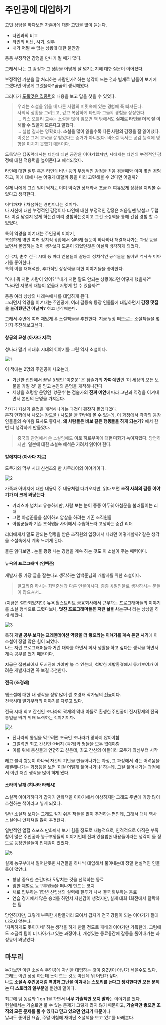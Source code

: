 # 주인공에 대입하기

고민 상담을 하다보면 자존감에 대한 고민을 많이 듣는다.  

- 타인과의 비교
- 타인의 비난, 시기, 질투
- 내가 어쩔 수 없는 상황에 대한 불안감

등등 부정적인 감정을 만나게 될 때가 많다.  
  
그래서 나는 그 감정과 그 상황을 어떻게 잘 넘기는지에 대한 질문이 이어졌다.  
  
부정적인 기분을 잘 처리하는 사람인가? 하는 생각이 드는 것과 별개로 남들이 보기에 그랬다면 어떻게 그랬을까? 곰곰히 생각해봤다.  

그러다가 [도둑맞은 집중력](https://product.kyobobook.co.kr/detail/S000201621022)의 내용을 보고 답을 찾을 수 있었다.
  
> 우리는 소설을 읽을 때 다른 사람의 머릿속에 있는 경험에 푹 빠져든다.  
> 사회적 상황을 그려보고, 깊고 복잡하게 타인과 그들의 경험을 상상한다.  
> ...
> 키스 오틀리 교수는 소설을 많이 읽으면 책 밖에서도 **실제로 타인을 더욱 잘 이해할 수 있을지 모른다고 말했다**.  
> ...
> 실험 결과는 명확했다.
> **소설을 많이 읽을수록 다른 사람의 감정을 잘 읽어냈다**.  
> 이것은 그저 교육을 잘 받았다는 증거가 아니었다.
> 비소설 독서는 공감 능력에 영향을 미치지 못했기 때문이다.

도둑맞은 집중력에서는 타인에 대한 공감을 이야기했지만, 나에게는 타인의 부정적인 감정에 대한 적응력을 높여준다고 해석되었다.  
  
타인에 대한 질투 혹은 타인의 비난 등의 부정적인 감정을 처음 겪을때와 이미 몇번 경험하고, 이에 대해 나는 어떻게 대할까 등을 미리 고민해볼 수 있다면 어떨까?  
  
실제 나에게 그런 일이 닥쳐도 이미 익숙한 상태라서 조금 더 여유있게 상황을 지켜볼 수 있다고 생각한다.  
  
어디까지나 처음하는 경험이냐는 것이다.  
나 자신에 대한 부정적인 감정이나 타인에 대한 부정적인 감정은 처음일땐 낯설고 두렵다.
이걸 낯설지 않게 하는건 미리 경험하는것이고 그건 소설책을 통해 간접 경험 할 수 있었다.  

특히 역경을 이겨내는 주인공의 이야기,  
복잡하게 엮인 여러 정치적 상황에서 실타래 풀듯이 하나하나 해결해나가는 과정 등을 보면서 몰입하는 것이 생각보다 도움이 되었던것은 아닐까 생각하게 되었다.  
  
삼국지, 춘추 전국 시대 등 여러 인물들의 갈등과 정치적인 공작들을 풀어낸 역사속 이야기를 좋아한다.  
특히 이를 재해석한, 추가적인 상상력을 더한 이야기들을 좋아한다.
  
"아니 뭐 저런 사람이 있어?"
"내가 저런 말도 안되는 상황이라면 어떻게 했을까?"  
"나라면 저렇게 재능이 없을때 저렇게 할 수 있을까?"

등등 여러 상상의 나래속에 나를 대입하게 된다.  
그러면서 역경을 이겨내는 주인공에, 여러 갈등속 등장 인물들에 대입하면서 **감정 맷집을 늘려줬던건 아닐까?** 하고 생각해본다.  
  
그래서 주변에 여러 재밌게 본 소설책들을 추천한다.
지금 당장 떠오르는 소설책들을 몇가지 추천해보고싶다.

#### 창궁의 묘성 (아사다 지로)

청나라 말기 서태후 시대의 이야기를 그린 역사 소설이다.

![1](./images/1.png)

이 책에는 2명의 주인공이 나오는데, 

- 가난한 집안에서 끝날 운명인 '이춘운' 은 점술가의 **가짜 예언**인 '이 세상의 모든 보물을 가질 것' 을 믿고 본인의 운명을 개척해나간다
- 세상을 호령할 운명인 '양문수'는 점술가의 **진짜 예언**에 따라 고난과 역경을 이겨내면서 본인의 운명을 가져온다. 

각자가 자신의 운명을 개척해나가는 과정이 굉장히 몰입되었다.  
흔히 만화에서 나오는 [왕도물 / 사도물](https://namu.wiki/w/%EC%99%95%EB%8F%84%EB%AC%BC) 을 한번에 볼 수 있는데, 이 과정에서 각각의 등장인물들의 속마음 묘사도 좋아서, **왜 사람들은 바보 같은 행동들을 하게 되는가?** 에서 한번 더 생각하게 만들었다.

> 중국의 관점에서 쓴 소설임에도 **이토 히로부미에 대한 미화가 녹여져있다**. 
> 당연하지만, **일본에 대한 소설속 해석은 가려서 읽어야 한다**.

#### 칼에지다 (아사다 지로)

도쿠가와 막부 시대 신선조의 한 사무라이의 이야기이다.  

![2](./images/2.png)

가족과 아버지에 대한 내용이 주 내용처럼 다가오지만, 읽다 보면 **조직 사회의 갈등 이야기가 더 크게 와닿는다**.

- 카리스마 넘치고 유능하지만, 사람 보는 눈이 종종 어두워 아첨꾼을 불러들이는 리더
- 그런 아첨꾼들을 싫어하고 암살을 하려는 기존 조직원들
- 아첨꾼들과 기존 조직원들 사이에서 수습하느라 고생하는 중간 리더

리더에게서 말도 안되는 명령을 받은 조직원의 입장에서 나라면 어떻게할까? 같은 생각을 소설속에서 계속 느끼게 된다.  
  
물론 읽다보면.. 눈물 펑펑 나는 경험을 계속 하는 것도 이 소설이 주는 매력이다.

#### 뉴욕의 프로그래머 (임백준)

개발자 중 가장 글을 잘쓴다고 생각하는 임백준님의 개발자를 위한 소설이다.  

> 알고리즘 하시는 최백준님과 다른 인물이시다.
> 종종 동일인물로 생각하시는 분들이 많으셔서...

(지금은 절판되었지만) 뉴욕 월스트리트 금융회사에서 근무하는 프로그래머들의 이야기를 소설 형식으로 그렸다보니, **멋진 프로그래머들은 저런 삶을 사는구나** 라는 상상을 하게 해줬다.

![3](./images/3.jpeg)

특히 **개발 공부 보다는 프레젠테이션 역량을 더 쌓으라는 이야기를 계속 듣던 시기**에 이 소설이 정말 많은 힘이 되었다.  
나도 저런 프로그래머들과 저런 대화를 하면서 회사 생활을 하고 싶다는 생각을 하면서 계속 공부를 했기 때문이다.  
  
지금은 절판되어서 도서관에 가야만 볼 수 있는데, 척박한 개발환경에서 동기부여가 어려운 개발자라면 꼭 보길 추천한다.

#### 전국 (조경래) 

웹소설에 대한 내 생각을 정말 많이 깬 조경래 작가님의 [전국](https://series.naver.com/novel/detail.series?productNo=3966055)이다.  
전국시대 말기부터의 이야기를 다루고 있다.

전국 시대 최고 간신인 조나라의 곽개의 막내 아들로 환생한 주인공이 진시황제의 전국 통일을 막기 위해 노력하는 이야기이다.

![4](./images/4.png)

- 진나라의 통일을 막으려면 조국인 조나라가 망하지 않아야함
- 그럴려면 최고 간신인 아버지 (곽개)와 형들을 모두 없애야함
- 이를 위해 충신들과 연합하고 싶은데, 최고 간신의 아들이라 모두가 의심부터 시작

레고 블럭 쌓듯이 하나씩 자신의 기반을 만들어나가는 과정, 그 과정에서 겪는 어려움을 해결해나가는 과정등을 보면 '이걸 어떻게 풀어나가냐' 하는데, 그걸 풀어내가는 과정에서 이런 저런 생각을 많이 하게 됐다.

#### 소라의 날개 (히나타 타케시)

소설책 이야기하다가 갑자기 만화책을 이야기해서 이상하지만 그래도 주변에 가장 많이 추천하는 책이라고 넣게 되었다.  
  
일반 소설책 보다는 그래도 읽기 쉬운 책들을 많이 추천하는 편인데, 그래서 대체 역사 소설이나 만화책을 많이 추천한다.  
  
일반적인 열혈 스포츠 만화에서 보기 힘들 정도로 재능적으로, 인격적으로 아직은 부족함이 많은 주인공과 농구부원들의 이야기인데 진짜 있을법한 내용들이라는 생각이 들 정도로 등장인물들이 입체감이 있었다. 

![5](./images/5.jpeg)


실제 농구부에서 일어난듯한 사건들을 하나씩 대입해서 풀어내는데 정말 현실적인 인물들이 많았다.

- 항상 중요한 순간마다 도망치는 것을 선택하는 동료
- 엄한 체벌로 농구부원들을 떠나게 만드는 코치
- 새로 입부하는 1학년 신입생의 실력에 질투가 나서 결국 퇴부하는 동료
- 연습 경기에서 많은 승리를 하면서 자신감이 생겼지만, 실제 대회 1회전에서 탈락하는 팀

당연하지만, 그렇게 부족한 사람들끼리 모여서 갑자기 전국 강팀이 되는 이야기가 절대 나오지 않는다.  
'지독하게도 못이기네' 하는 생각을 하게 만들 정도로 패배의 이야기만 가득한데, 그럼에도 조금씩 팀이 더 나아가고 있는 과정이나, 개성있는 동료들간에 갈등을 풀어내가는 과정등이 와닿았다.

## 마무리

누가보면 이런 소설속 주인공에 자신을 대입하는 것이 중2병이 아닌가 싶을수도 있다.  
그래도 이런 상상 하는데 돈이 드는 것도 아닌데 뭐 어떤가 싶다.  
나도 **소설속 주인공처럼 역경과 고난을 이겨내는 스토리를 쓴다고 생각한다면 모든 문제는 다 스토리의 일부분**일 뿐인데 말이다.

최근에 팀 동료와 1 on 1을 하면서 **너무 기술책만 보지 말라**는 이야기를 했다.  
현실에서는 기술로만 풀 수 있는 문제가 그렇게 많지 않기 때문이고, **기술력만 좋으면 조직의 모든 문제를 풀 수 있다고 믿고 있으면 안되기 때문**이다.  
날씨도 좋아진 요즘, 주말 아침에 재미난 소설책을 보고 있기를 바래본다.

  


